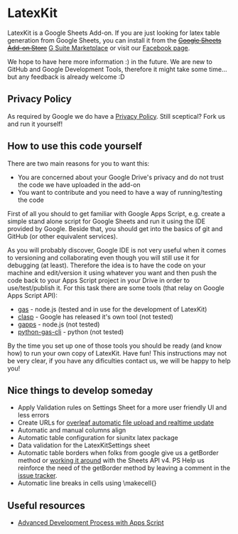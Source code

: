 # LatexKit
LatexKit is a Google Sheets Add-on.
If you are just looking for latex table generation from Google Sheets, you can install it from the ~~[Google Sheets Add-on Store]~~ [G Suite Marketplace] or visit our [Facebook page].

We hope to have here more information :) in the future. We are new to GitHub and Google Development Tools, therefore it might take some time... but any feedback is already welcome :D

## Privacy Policy
As required by Google we do have a [Privacy Policy]. Still sceptical? Fork us and run it yourself!

## How to use this code yourself
There are two main reasons for you to want this:
* You are concerned about your Google Drive's privacy and do not trust the code we have uploaded in the add-on
* You want to contribute and you need to have a way of running/testing the code

First of all you should to get familiar with Google Apps Script, e.g. create a simple stand alone script for Google Sheets and run it using the IDE provided by Google. Beside that, you should get into the basics of git and GitHub (or other equivalent services).

As you will probably discover, Google IDE is not very useful when it comes to versioning and collaborating even though you will still use it for debugging (at least). Therefore the idea is to have the code on your machine and edit/version it using whatever you want and then push the code back to your Apps Script project in your Drive in order to use/test/publish it. For this task there are some tools (that relay on Google Apps Script API):

* [gas] - node.js (tested and in use for the development of LatexKit)
* [clasp] - Google has released it's own tool (not tested)
* [gapps] - node.js (not tested)
* [python-gas-cli] - python (not tested)

By the time you set up one of those tools you should be ready (and know how) to run your own copy of LatexKit. Have fun!
This instructions may not be very clear, if you have any dificulties contact us, we will be happy to help you!

## Nice things to develop someday
* Apply Validation rules on Settings Sheet for a more user friendly UI and less errors
* Create URLs for [overleaf automatic file upload and realtime update] 
* Automatic and manual columns align
* Automatic table configuration for siunitx latex package
* Data validation for the LatexKitSettings sheet
* Automatic table borders when folks from google give us a getBorder method or [working it around] with the Sheets API v4.
PS Help us reinforce the need of the getBorder method by leaving a comment in the [issue tracker].
* Automatic line breaks in cells using \makecell\{\}

## Useful resources
* [Advanced Development Process with Apps Script]

[Google Sheets Add-on Store]: https://chrome.google.com/webstore/detail/latexkit/piadpbgaacpbaicjilhfebbfgofomiic?utm_source=permalink
[G Suite Marketplace]: https://gsuite.google.com/marketplace/app/latexkit/716178627426
[Facebook page]: https://www.facebook.com/latexkit/
[gas]: https://www.npmjs.com/package/google-apps-script
[gapps]: https://www.npmjs.com/package/node-google-apps-script
[python-gas-cli]: https://pypi.python.org/pypi/python-gas-cli/0.0.1
[Advanced Development Process with Apps Script]: https://developers.googleblog.com/2015/12/advanced-development-process-with-apps.html
[Privacy Policy]: http://caenrigen.github.io/LatexKit/PrivacyPolicy
[clasp]: https://developers.google.com/apps-script/guides/clasp
[working it around]: https://stackoverflow.com/questions/48754286/retrieving-google-spreadsheet-border-style-programaticaly
[issue tracker]: https://issuetracker.google.com/issues/36760052
[overleaf automatic file upload and realtime update]: https://www.overleaf.com/help/247-how-can-i-upload-files-from-google-drive
